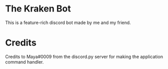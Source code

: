# The Kraken Bot

This is a feature-rich discord bot made by me and my friend.



# Credits

Credits to Maya#0009 from the discord.py server for making the application command handler.
